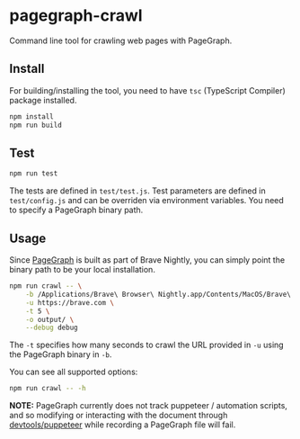 pagegraph-crawl
===

Command line tool for crawling web pages with PageGraph.

Install
---
For building/installing the tool, you need to have `tsc` (TypeScript Compiler) package installed.

```bash
npm install
npm run build
```

Test
---
```bash
npm run test
```
The tests are defined in `test/test.js`. Test parameters are defined in `test/config.js` and can be overriden via environment variables. You need to specify a PageGraph binary path.

Usage
---
Since [PageGraph](https://github.com/brave/brave-browser/wiki/PageGraph) is built as part of Brave Nightly, you can simply point the binary path to be your local installation.

```bash
npm run crawl -- \
    -b /Applications/Brave\ Browser\ Nightly.app/Contents/MacOS/Brave\ Browser\ Nightly \
    -u https://brave.com \
    -t 5 \
    -o output/ \
    --debug debug
```

The `-t` specifies how many seconds to crawl the URL provided in `-u` using the PageGraph binary in `-b`. 

You can see all supported options:
```bash
npm run crawl -- -h
```

**NOTE:** PageGraph currently does not track puppeteer / automation scripts, and so modifying or interacting with the document through [devtools/puppeteer](https://pptr.dev/) while recording a PageGraph file will fail.
